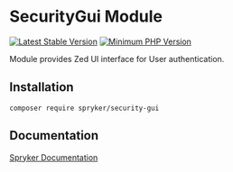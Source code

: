 # SecurityGui Module
[![Latest Stable Version](https://poser.pugx.org/spryker/security-gui/v/stable.svg)](https://packagist.org/packages/spryker/security-gui)
[![Minimum PHP Version](https://img.shields.io/badge/php-%3E%3D%208.1-8892BF.svg)](https://php.net/)

Module provides Zed UI interface for User authentication.

## Installation

```
composer require spryker/security-gui
```

## Documentation

[Spryker Documentation](https://docs.spryker.com)
